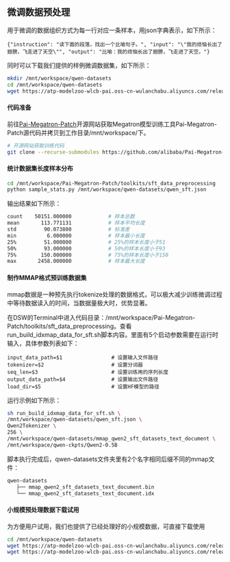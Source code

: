 ## 微调数据预处理

用于微调的数据组织方式为每一行对应一条样本，用json字典表示，如下所示：
```shell
{"instruction": "读下面的段落，找出一个比喻句子。", "input": "\"我的烦恼长出了翅膀，飞走进了天空\"", "output": "比喻：我的烦恼长出了翅膀，飞走进了天空。"}
```
同时可以下载我们提供的样例微调数据集，如下所示：
```bash
mkdir /mnt/workspace/qwen-datasets
cd /mnt/workspace/qwen-datasets
wget https://atp-modelzoo-wlcb-pai.oss-cn-wulanchabu.aliyuncs.com/release/models/pai-megatron-patch/qwen-datasets/qwen_sft.json
```

#### 代码准备
前往[Pai-Megatron-Patch](https://github.com/alibaba/Pai-Megatron-Patch)开源网站获取Megatron模型训练工具Pai-Megatron-Patch源代码并拷贝到工作目录/mnt/workspace/下。
```bash
# 开源网站获取训练代码
git clone --recurse-submodules https://github.com/alibaba/Pai-Megatron-Patch.git
```

#### 统计数据集长度样本分布

```bash
cd /mnt/workspace/Pai-Megatron-Patch/toolkits/sft_data_preprocessing
python sample_stats.py /mnt/workspace/qwen-datasets/qwen_sft.json
```
输出结果如下所示：
```bash
count    50151.000000            # 样本总数
mean       113.771131            # 样本平均长度
std         90.073800            # 标准差
min          6.000000            # 样本最小长度
25%         51.000000            # 25%的样本长度小于51
50%         93.000000            # 50%的样本长度小于93
75%        150.000000            # 75%的样本长度小于150
max       2458.000000            # 样本最大长度
```

#### 制作MMAP格式预训练数据集
mmap数据是一种预先执行tokenize处理的数据格式，可以极大减少训练微调过程中等待数据读入的时间，当数据量极大时，优势显著。

在DSW的Terminal中进入代码目录：/mnt/workspace/Pai-Megatron-Patch/toolkits/sft_data_preprocessing。查看run_build_idxmap_data_for_sft.sh脚本内容。里面有5个启动参数需要在运行时输入，具体参数列表如下：
```
input_data_path=$1                # 设置输入文件路径
tokenizer=$2                      # 设置分词器
seq_len=$3                        # 设置训练用的序列长度
output_data_path=$4               # 设置输出文件路径  
load_dir=$5                       # 设置HF模型的路径

```
运行示例如下所示：
```bash
sh run_build_idxmap_data_for_sft.sh \
/mnt/workspace/qwen-datasets/qwen_sft.json \
Qwen2Tokenizer \
256 \
/mnt/workspace/qwen-datasets/mmap_qwen2_sft_datasets_text_document \
/mnt/workspace/qwen-ckpts/Qwen2-0.5B
```
脚本执行完成后，qwen-datasets文件夹里有2个名字相同后缀不同的mmap文件：
```bash
qwen-datasets
   ├── mmap_qwen2_sft_datasets_text_document.bin
   └── mmap_qwen2_sft_datasets_text_document.idx
```

#### 小规模预处理数据下载试用
为方便用户试用，我们也提供了已经处理好的小规模数据，可直接下载使用
```bash
cd /mnt/workspace/qwen-datasets
wget https://atp-modelzoo-wlcb-pai.oss-cn-wulanchabu.aliyuncs.com/release/models/pai-megatron-patch/qwen-datasets/mmap_qwen2_sft_datasets_text_document.bin
wget https://atp-modelzoo-wlcb-pai.oss-cn-wulanchabu.aliyuncs.com/release/models/pai-megatron-patch/qwen-datasets/mmap_qwen2_sft_datasets_text_document.idx
```
